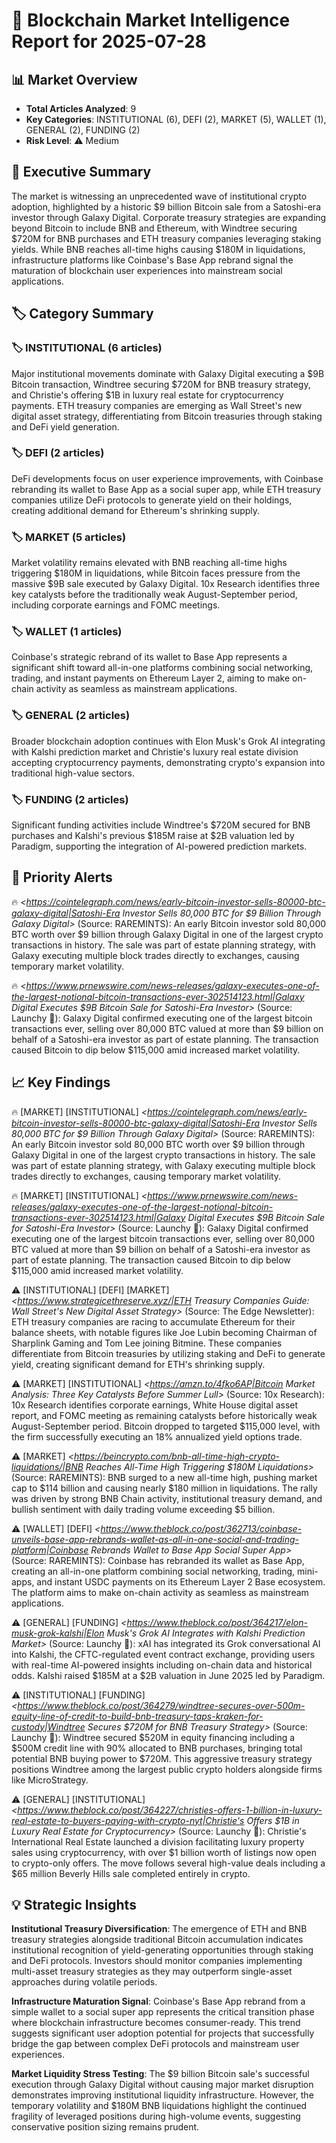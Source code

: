 # 🔗 Blockchain Market Intelligence Report for 2025-07-28

## 📊 Market Overview
- **Total Articles Analyzed**: 9
- **Key Categories**: INSTITUTIONAL (6), DEFI (2), MARKET (5), WALLET (1), GENERAL (2), FUNDING (2)
- **Risk Level**: ⚠️ Medium

## 🎯 Executive Summary
The market is witnessing an unprecedented wave of institutional crypto adoption, highlighted by a historic $9 billion Bitcoin sale from a Satoshi-era investor through Galaxy Digital. Corporate treasury strategies are expanding beyond Bitcoin to include BNB and Ethereum, with Windtree securing $720M for BNB purchases and ETH treasury companies leveraging staking yields. While BNB reaches all-time highs causing $180M in liquidations, infrastructure platforms like Coinbase's Base App rebrand signal the maturation of blockchain user experiences into mainstream social applications.

## 🏷️ Category Summary
### 🏷️ INSTITUTIONAL (6 articles)
Major institutional movements dominate with Galaxy Digital executing a $9B Bitcoin transaction, Windtree securing $720M for BNB treasury strategy, and Christie's offering $1B in luxury real estate for cryptocurrency payments. ETH treasury companies are emerging as Wall Street's new digital asset strategy, differentiating from Bitcoin treasuries through staking and DeFi yield generation.

### 🏷️ DEFI (2 articles)
DeFi developments focus on user experience improvements, with Coinbase rebranding its wallet to Base App as a social super app, while ETH treasury companies utilize DeFi protocols to generate yield on their holdings, creating additional demand for Ethereum's shrinking supply.

### 🏷️ MARKET (5 articles)
Market volatility remains elevated with BNB reaching all-time highs triggering $180M in liquidations, while Bitcoin faces pressure from the massive $9B sale executed by Galaxy Digital. 10x Research identifies three key catalysts before the traditionally weak August-September period, including corporate earnings and FOMC meetings.

### 🏷️ WALLET (1 articles)
Coinbase's strategic rebrand of its wallet to Base App represents a significant shift toward all-in-one platforms combining social networking, trading, and instant payments on Ethereum Layer 2, aiming to make on-chain activity as seamless as mainstream applications.

### 🏷️ GENERAL (2 articles)
Broader blockchain adoption continues with Elon Musk's Grok AI integrating with Kalshi prediction market and Christie's luxury real estate division accepting cryptocurrency payments, demonstrating crypto's expansion into traditional high-value sectors.

### 🏷️ FUNDING (2 articles)
Significant funding activities include Windtree's $720M secured for BNB purchases and Kalshi's previous $185M raise at $2B valuation led by Paradigm, supporting the integration of AI-powered prediction markets.

## 🚨 Priority Alerts
🔥 *<https://cointelegraph.com/news/early-bitcoin-investor-sells-80000-btc-galaxy-digital|Satoshi-Era Investor Sells 80,000 BTC for $9 Billion Through Galaxy Digital>* (Source: RAREMINTS): An early Bitcoin investor sold 80,000 BTC worth over $9 billion through Galaxy Digital in one of the largest crypto transactions in history. The sale was part of estate planning strategy, with Galaxy executing multiple block trades directly to exchanges, causing temporary market volatility.

🔥 *<https://www.prnewswire.com/news-releases/galaxy-executes-one-of-the-largest-notional-bitcoin-transactions-ever-302514123.html|Galaxy Digital Executes $9B Bitcoin Sale for Satoshi-Era Investor>* (Source: Launchy 🤹): Galaxy Digital confirmed executing one of the largest bitcoin transactions ever, selling over 80,000 BTC valued at more than $9 billion on behalf of a Satoshi-era investor as part of estate planning. The transaction caused Bitcoin to dip below $115,000 amid increased market volatility.

## 📈 Key Findings
🔥 [MARKET] [INSTITUTIONAL] *<https://cointelegraph.com/news/early-bitcoin-investor-sells-80000-btc-galaxy-digital|Satoshi-Era Investor Sells 80,000 BTC for $9 Billion Through Galaxy Digital>* (Source: RAREMINTS): An early Bitcoin investor sold 80,000 BTC worth over $9 billion through Galaxy Digital in one of the largest crypto transactions in history. The sale was part of estate planning strategy, with Galaxy executing multiple block trades directly to exchanges, causing temporary market volatility.

🔥 [MARKET] [INSTITUTIONAL] *<https://www.prnewswire.com/news-releases/galaxy-executes-one-of-the-largest-notional-bitcoin-transactions-ever-302514123.html|Galaxy Digital Executes $9B Bitcoin Sale for Satoshi-Era Investor>* (Source: Launchy 🤹): Galaxy Digital confirmed executing one of the largest bitcoin transactions ever, selling over 80,000 BTC valued at more than $9 billion on behalf of a Satoshi-era investor as part of estate planning. The transaction caused Bitcoin to dip below $115,000 amid increased market volatility.

⚠️ [INSTITUTIONAL] [DEFI] [MARKET] *<https://www.strategicethreserve.xyz/|ETH Treasury Companies Guide: Wall Street's New Digital Asset Strategy>* (Source: The Edge Newsletter): ETH treasury companies are racing to accumulate Ethereum for their balance sheets, with notable figures like Joe Lubin becoming Chairman of Sharplink Gaming and Tom Lee joining Bitmine. These companies differentiate from Bitcoin treasuries by utilizing staking and DeFi to generate yield, creating significant demand for ETH's shrinking supply.

⚠️ [MARKET] [INSTITUTIONAL] *<https://amzn.to/4fko6AP|Bitcoin Market Analysis: Three Key Catalysts Before Summer Lull>* (Source: 10x Research): 10x Research identifies corporate earnings, White House digital asset report, and FOMC meeting as remaining catalysts before historically weak August-September period. Bitcoin dropped to targeted $115,000 level, with the firm successfully executing an 18% annualized yield options trade.

⚠️ [MARKET] *<https://beincrypto.com/bnb-all-time-high-crypto-liquidations/|BNB Reaches All-Time High Triggering $180M Liquidations>* (Source: RAREMINTS): BNB surged to a new all-time high, pushing market cap to $114 billion and causing nearly $180 million in liquidations. The rally was driven by strong BNB Chain activity, institutional treasury demand, and bullish sentiment with daily trading volume exceeding $5 billion.

⚠️ [WALLET] [DEFI] *<https://www.theblock.co/post/362713/coinbase-unveils-base-app-rebrands-wallet-as-all-in-one-social-and-trading-platform|Coinbase Rebrands Wallet to Base App Social Super App>* (Source: RAREMINTS): Coinbase has rebranded its wallet as Base App, creating an all-in-one platform combining social networking, trading, mini-apps, and instant USDC payments on its Ethereum Layer 2 Base ecosystem. The platform aims to make on-chain activity as seamless as mainstream applications.

⚠️ [GENERAL] [FUNDING] *<https://www.theblock.co/post/364217/elon-musk-grok-kalshi|Elon Musk's Grok AI Integrates with Kalshi Prediction Market>* (Source: Launchy 🤹): xAI has integrated its Grok conversational AI into Kalshi, the CFTC-regulated event contract exchange, providing users with real-time AI-powered insights including on-chain data and historical odds. Kalshi raised $185M at a $2B valuation in June 2025 led by Paradigm.

⚠️ [INSTITUTIONAL] [FUNDING] *<https://www.theblock.co/post/364279/windtree-secures-over-500m-equity-line-of-credit-to-build-bnb-treasury-taps-kraken-for-custody|Windtree Secures $720M for BNB Treasury Strategy>* (Source: Launchy 🤹): Windtree secured $520M in equity financing including a $500M credit line with 90% allocated to BNB purchases, bringing total potential BNB buying power to $720M. This aggressive treasury strategy positions Windtree among the largest public crypto holders alongside firms like MicroStrategy.

⚠️ [GENERAL] [INSTITUTIONAL] *<https://www.theblock.co/post/364227/christies-offers-1-billion-in-luxury-real-estate-to-buyers-paying-with-crypto-nyt|Christie's Offers $1B in Luxury Real Estate for Cryptocurrency>* (Source: Launchy 🤹): Christie's International Real Estate launched a division facilitating luxury property sales using cryptocurrency, with over $1 billion worth of listings now open to crypto-only offers. The move follows several high-value deals including a $65 million Beverly Hills sale completed entirely in crypto.

## 💡 Strategic Insights
**Institutional Treasury Diversification**: The emergence of ETH and BNB treasury strategies alongside traditional Bitcoin accumulation indicates institutional recognition of yield-generating opportunities through staking and DeFi protocols. Investors should monitor companies implementing multi-asset treasury strategies as they may outperform single-asset approaches during volatile periods.

**Infrastructure Maturation Signal**: Coinbase's Base App rebrand from a simple wallet to a social super app represents the critical transition phase where blockchain infrastructure becomes consumer-ready. This trend suggests significant user adoption potential for projects that successfully bridge the gap between complex DeFi protocols and mainstream user experiences.

**Market Liquidity Stress Testing**: The $9 billion Bitcoin sale's successful execution through Galaxy Digital without causing major market disruption demonstrates improving institutional liquidity infrastructure. However, the temporary volatility and $180M BNB liquidations highlight the continued fragility of leveraged positions during high-volume events, suggesting conservative position sizing remains prudent.